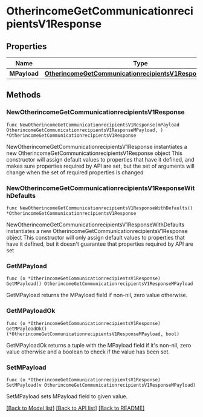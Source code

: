# OtherincomeGetCommunicationrecipientsV1Response

## Properties

Name | Type | Description | Notes
------------ | ------------- | ------------- | -------------
**MPayload** | [**OtherincomeGetCommunicationrecipientsV1ResponseMPayload**](OtherincomeGetCommunicationrecipientsV1ResponseMPayload.md) |  | 

## Methods

### NewOtherincomeGetCommunicationrecipientsV1Response

`func NewOtherincomeGetCommunicationrecipientsV1Response(mPayload OtherincomeGetCommunicationrecipientsV1ResponseMPayload, ) *OtherincomeGetCommunicationrecipientsV1Response`

NewOtherincomeGetCommunicationrecipientsV1Response instantiates a new OtherincomeGetCommunicationrecipientsV1Response object
This constructor will assign default values to properties that have it defined,
and makes sure properties required by API are set, but the set of arguments
will change when the set of required properties is changed

### NewOtherincomeGetCommunicationrecipientsV1ResponseWithDefaults

`func NewOtherincomeGetCommunicationrecipientsV1ResponseWithDefaults() *OtherincomeGetCommunicationrecipientsV1Response`

NewOtherincomeGetCommunicationrecipientsV1ResponseWithDefaults instantiates a new OtherincomeGetCommunicationrecipientsV1Response object
This constructor will only assign default values to properties that have it defined,
but it doesn't guarantee that properties required by API are set

### GetMPayload

`func (o *OtherincomeGetCommunicationrecipientsV1Response) GetMPayload() OtherincomeGetCommunicationrecipientsV1ResponseMPayload`

GetMPayload returns the MPayload field if non-nil, zero value otherwise.

### GetMPayloadOk

`func (o *OtherincomeGetCommunicationrecipientsV1Response) GetMPayloadOk() (*OtherincomeGetCommunicationrecipientsV1ResponseMPayload, bool)`

GetMPayloadOk returns a tuple with the MPayload field if it's non-nil, zero value otherwise
and a boolean to check if the value has been set.

### SetMPayload

`func (o *OtherincomeGetCommunicationrecipientsV1Response) SetMPayload(v OtherincomeGetCommunicationrecipientsV1ResponseMPayload)`

SetMPayload sets MPayload field to given value.



[[Back to Model list]](../README.md#documentation-for-models) [[Back to API list]](../README.md#documentation-for-api-endpoints) [[Back to README]](../README.md)



